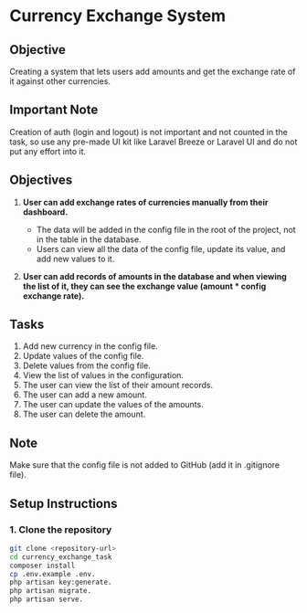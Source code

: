 # Currency Exchange System

## Objective
Creating a system that lets users add amounts and get the exchange rate of it against other currencies.

## Important Note
Creation of auth (login and logout) is not important and not counted in the task, so use any pre-made UI kit like Laravel Breeze or Laravel UI and do not put any effort into it.

## Objectives
1. **User can add exchange rates of currencies manually from their dashboard.**
   - The data will be added in the config file in the root of the project, not in the table in the database.
   - Users can view all the data of the config file, update its value, and add new values to it.

2. **User can add records of amounts in the database and when viewing the list of it, they can see the exchange value (amount * config exchange rate).**

## Tasks
1. Add new currency in the config file.
2. Update values of the config file.
3. Delete values from the config file.
4. View the list of values in the configuration.
5. The user can view the list of their amount records.
6. The user can add a new amount.
7. The user can update the values of the amounts.
8. The user can delete the amount.

## Note
Make sure that the config file is not added to GitHub (add it in .gitignore file).

## Setup Instructions

### 1. Clone the repository
```bash
git clone <repository-url>
cd currency_exchange_task
composer install
cp .env.example .env.
php artisan key:generate.
php artisan migrate.
php artisan serve.

